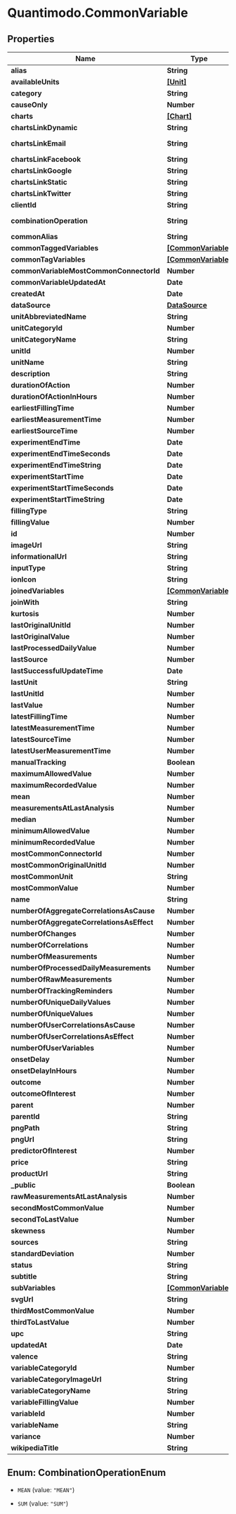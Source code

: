 # Quantimodo.CommonVariable

## Properties
Name | Type | Description | Notes
------------ | ------------- | ------------- | -------------
**alias** | **String** | Example:  | 
**availableUnits** | [**[Unit]**](Unit.md) |  | [optional] 
**category** | **String** | Example: Sleep | [optional] 
**causeOnly** | **Number** | A value of 1 indicates that this variable is generally a cause in a causal relationship.  An example of a causeOnly variable would be a variable such as Cloud Cover which would generally not be influenced by the behaviour of the user. | [optional] 
**charts** | [**[Chart]**](Chart.md) |  | [optional] 
**chartsLinkDynamic** | **String** | Example: https://local.quantimo.do/ionic/Modo/www/#/app/charts/Barometric%20Pressure?variableName&#x3D;Barometric%20Pressure&amp;userId&#x3D;230&amp;pngUrl&#x3D;https%3A%2F%2Fapp.quantimo.do%2Fionic%2FModo%2Fwww%2Fimg%2Fvariable_categories%2Fenvironment.png | [optional] 
**chartsLinkEmail** | **String** | Example: mailto:?subject&#x3D;Check%20out%20my%20Barometric%20Pressure%20data%21&amp;body&#x3D;See%20my%20Barometric%20Pressure%20history%20at%20https%3A%2F%2Flocal.quantimo.do%2Fapi%2Fv2%2Fcharts%3FvariableName%3DBarometric%2520Pressure%26userId%3D230%26pngUrl%3Dhttps%253A%252F%252Fapp.quantimo.do%252Fionic%252FModo%252Fwww%252Fimg%252Fvariable_categories%252Fenvironment.png%0A%0AHave%20a%20great%20day! | [optional] 
**chartsLinkFacebook** | **String** | Example: https://www.facebook.com/sharer/sharer.php?u&#x3D;https%3A%2F%2Flocal.quantimo.do%2Fapi%2Fv2%2Fcharts%3FvariableName%3DBarometric%2520Pressure%26userId%3D230%26pngUrl%3Dhttps%253A%252F%252Fapp.quantimo.do%252Fionic%252FModo%252Fwww%252Fimg%252Fvariable_categories%252Fenvironment.png | [optional] 
**chartsLinkGoogle** | **String** | Example: https://plus.google.com/share?url&#x3D;https%3A%2F%2Flocal.quantimo.do%2Fapi%2Fv2%2Fcharts%3FvariableName%3DBarometric%2520Pressure%26userId%3D230%26pngUrl%3Dhttps%253A%252F%252Fapp.quantimo.do%252Fionic%252FModo%252Fwww%252Fimg%252Fvariable_categories%252Fenvironment.png | [optional] 
**chartsLinkStatic** | **String** | Example: https://local.quantimo.do/api/v2/charts?variableName&#x3D;Barometric%20Pressure&amp;userId&#x3D;230&amp;pngUrl&#x3D;https%3A%2F%2Fapp.quantimo.do%2Fionic%2FModo%2Fwww%2Fimg%2Fvariable_categories%2Fenvironment.png | [optional] 
**chartsLinkTwitter** | **String** | Example: https://twitter.com/home?status&#x3D;Check%20out%20my%20Barometric%20Pressure%20data%21%20https%3A%2F%2Flocal.quantimo.do%2Fapi%2Fv2%2Fcharts%3FvariableName%3DBarometric%2520Pressure%26userId%3D230%26pngUrl%3Dhttps%253A%252F%252Fapp.quantimo.do%252Fionic%252FModo%252Fwww%252Fimg%252Fvariable_categories%252Fenvironment.png%20%40quantimodo | [optional] 
**clientId** | **String** | Example: local | 
**combinationOperation** | **String** | Way to aggregate measurements over time. Options are \&quot;MEAN\&quot; or \&quot;SUM\&quot;. SUM should be used for things like minutes of exercise.  If you use MEAN for exercise, then a person might exercise more minutes in one day but add separate measurements that were smaller.  So when we are doing correlational analysis, we would think that the person exercised less that day even though they exercised more.  Conversely, we must use MEAN for things such as ratings which cannot be SUMMED. | 
**commonAlias** | **String** | Example: Mood_(psychology) | [optional] 
**commonTaggedVariables** | [**[CommonVariable]**](CommonVariable.md) |  | [optional] 
**commonTagVariables** | [**[CommonVariable]**](CommonVariable.md) |  | [optional] 
**commonVariableMostCommonConnectorId** | **Number** | Example: 13 | 
**commonVariableUpdatedAt** | **Date** | Example: 2017-07-30 20:47:38 | 
**createdAt** | **Date** | Example: 2014-10-23 03:41:06 | [optional] 
**dataSource** | [**DataSource**](DataSource.md) |  | 
**unitAbbreviatedName** | **String** | Abbreviated name of the default unit for the variable | 
**unitCategoryId** | **Number** | Example: 1 | [optional] 
**unitCategoryName** | **String** | Example: Duration | [optional] 
**unitId** | **Number** | Id of the default unit for the variable | 
**unitName** | **String** | Example: Hours | [optional] 
**description** | **String** | Example: positive | [optional] 
**durationOfAction** | **Number** | The amount of time over which a predictor/stimulus event can exert an observable influence on an outcome variable value. For instance, aspirin (stimulus/predictor) typically decreases headache severity for approximately four hours (duration of action) following the onset delay. | 
**durationOfActionInHours** | **Number** | Example: 168 | [optional] 
**earliestFillingTime** | **Number** | Example: 1362099600 | 
**earliestMeasurementTime** | **Number** | Earliest measurement time | 
**earliestSourceTime** | **Number** | Example: 1334473200 | 
**experimentEndTime** | **Date** | Example:  | [optional] 
**experimentEndTimeSeconds** | **Date** | Example:  | [optional] 
**experimentEndTimeString** | **Date** | Example:  | [optional] 
**experimentStartTime** | **Date** | Example:  | [optional] 
**experimentStartTimeSeconds** | **Date** | Example:  | [optional] 
**experimentStartTimeString** | **Date** | Example:  | [optional] 
**fillingType** | **String** | Example:  | 
**fillingValue** | **Number** | When it comes to analysis to determine the effects of this variable, knowing when it did not occur is as important as knowing when it did occur. For example, if you are tracking a medication, it is important to know when you did not take it, but you do not have to log zero values for all the days when you haven&#39;t taken it. Hence, you can specify a filling value (typically 0) to insert whenever data is missing. | 
**id** | **Number** | Variable ID | [optional] 
**imageUrl** | **String** |  | [optional] 
**informationalUrl** | **String** | Example:  | 
**inputType** | **String** | Example: slider | [optional] 
**ionIcon** | **String** |  | [optional] 
**joinedVariables** | [**[CommonVariable]**](CommonVariable.md) | Array of Variables that are joined with this Variable | 
**joinWith** | **String** | The Variable this Variable should be joined with. If the variable is joined with some other variable then it is not shown to user in the list of variables. | 
**kurtosis** | **Number** | Example: 10.764488721491 | [optional] 
**lastOriginalUnitId** | **Number** | Example: 47 | 
**lastOriginalValue** | **Number** | Example: 100900 | 
**lastProcessedDailyValue** | **Number** | Example: 100900 | 
**lastSource** | **Number** | Last source | 
**lastSuccessfulUpdateTime** | **Date** | Example: 2017-02-08 17:43:01 | 
**lastUnit** | **String** | Last unit | 
**lastUnitId** | **Number** | Example: 47 | 
**lastValue** | **Number** | Last value | 
**latestFillingTime** | **Number** | Example: 1501722000 | 
**latestMeasurementTime** | **Number** | Latest measurement time | 
**latestSourceTime** | **Number** | Example: 1501722000 | 
**latestUserMeasurementTime** | **Number** | Example: 1501722000 | [optional] 
**manualTracking** | **Boolean** | Example: 1 | [optional] 
**maximumAllowedValue** | **Number** | The maximum allowed value for measurements. While you can record a value above this maximum, it will be excluded from the correlation analysis. | 
**maximumRecordedValue** | **Number** | Example: 104700 | 
**mean** | **Number** | Example: 2202.3886251393 | [optional] 
**measurementsAtLastAnalysis** | **Number** | Example: 9795 | 
**median** | **Number** | Example: 2255.9284755781 | [optional] 
**minimumAllowedValue** | **Number** | The minimum allowed value for measurements. While you can record a value below this minimum, it will be excluded from the correlation analysis. | 
**minimumRecordedValue** | **Number** | Example: 1008.74 | 
**mostCommonConnectorId** | **Number** | Example: 7 | [optional] 
**mostCommonOriginalUnitId** | **Number** | Example: 2 | [optional] 
**mostCommonUnit** | **String** | Most common unit | 
**mostCommonValue** | **Number** | Most common value | 
**name** | **String** | User-defined variable display name. | 
**numberOfAggregateCorrelationsAsCause** | **Number** | Example: 386 | [optional] 
**numberOfAggregateCorrelationsAsEffect** | **Number** | Example: 2074 | [optional] 
**numberOfChanges** | **Number** | Example: 1317 | [optional] 
**numberOfCorrelations** | **Number** | Number of correlations | [optional] 
**numberOfMeasurements** | **Number** | Example: 308554 | [optional] 
**numberOfProcessedDailyMeasurements** | **Number** | Example: 1364 | [optional] 
**numberOfRawMeasurements** | **Number** | Number of measurements | [optional] 
**numberOfTrackingReminders** | **Number** | Example: 6 | [optional] 
**numberOfUniqueDailyValues** | **Number** | Example: 283 | [optional] 
**numberOfUniqueValues** | **Number** | Example: 74 | [optional] 
**numberOfUserCorrelationsAsCause** | **Number** | Example: 155 | [optional] 
**numberOfUserCorrelationsAsEffect** | **Number** | Example: 0 | [optional] 
**numberOfUserVariables** | **Number** | Example: 307 | [optional] 
**onsetDelay** | **Number** | The amount of time in seconds that elapses after the predictor/stimulus event before the outcome as perceived by a self-tracker is known as the onset delay. For example, the onset delay between the time a person takes an aspirin (predictor/stimulus event) and the time a person perceives a change in their headache severity (outcome) is approximately 30 minutes. | [optional] 
**onsetDelayInHours** | **Number** | Example: 0 | [optional] 
**outcome** | **Number** | Outcome variables (those with &#x60;outcome&#x60; &#x3D;&#x3D; 1) are variables for which a human would generally want to identify the influencing factors. These include symptoms of illness, physique, mood, cognitive performance, etc.  Generally correlation calculations are only performed on outcome variables. | [optional] 
**outcomeOfInterest** | **Number** | Example: 0 | [optional] 
**parent** | **Number** | Id of the parent variable if this variable has any parent | [optional] 
**parentId** | **String** | Example:  | [optional] 
**pngPath** | **String** | Example: img/variable_categories/sleep.png | [optional] 
**pngUrl** | **String** | Example: https://app.quantimo.do/ionic/Modo/www/img/variable_categories/sleep.png | [optional] 
**predictorOfInterest** | **Number** | Example: 0 | [optional] 
**price** | **String** | Example:  | 
**productUrl** | **String** | Example:  | 
**_public** | **Boolean** | Example: 1 | [optional] 
**rawMeasurementsAtLastAnalysis** | **Number** | The number of measurements that a given user had for this variable the last time a correlation calculation was performed. Generally correlation values are only updated once the current number of measurements for a variable is more than 10% greater than the rawMeasurementsAtLastAnalysis.  This avoids a computationally-demanding recalculation when there&#39;s not enough new data to make a significant difference in the correlation. | 
**secondMostCommonValue** | **Number** | Example: 8 | [optional] 
**secondToLastValue** | **Number** | Example: 101800 | 
**skewness** | **Number** | Example: 0.2461351905455 | [optional] 
**sources** | **String** | Comma-separated list of source names to limit variables to those sources | 
**standardDeviation** | **Number** | Example: 1840.535129803 | [optional] 
**status** | **String** | Example: UPDATED | 
**subtitle** | **String** | Based on sort filter and can be shown beneath variable name on search list | [optional] 
**subVariables** | [**[CommonVariable]**](CommonVariable.md) | Array of Variables that are sub variables to this Variable | [optional] 
**svgUrl** | **String** | Example: https://app.quantimo.do/ionic/Modo/www/img/variable_categories/sleep.svg | [optional] 
**thirdMostCommonValue** | **Number** | Example: 7 | [optional] 
**thirdToLastValue** | **Number** | Example: 102000 | 
**upc** | **String** | Universal product code or similar | [optional] 
**updatedAt** | **Date** | When this variable or its settings were last updated | [optional] 
**valence** | **String** | Example: positive | [optional] 
**variableCategoryId** | **Number** | Example: 6 | [optional] 
**variableCategoryImageUrl** | **String** | Example: https://maxcdn.icons8.com/Color/PNG/96/Household/sleeping_in_bed-96.png | [optional] 
**variableCategoryName** | **String** | Variable category like Mood, Sleep, Physical Activity, Treatment, Symptom, etc. | 
**variableFillingValue** | **Number** | Example: -1 | 
**variableId** | **Number** | Example: 96380 | 
**variableName** | **String** | Example: Sleep Duration | [optional] 
**variance** | **Number** | Example: 115947037.40816 | [optional] 
**wikipediaTitle** | **String** | Example:  | [optional] 


<a name="CombinationOperationEnum"></a>
## Enum: CombinationOperationEnum


* `MEAN` (value: `"MEAN"`)

* `SUM` (value: `"SUM"`)




